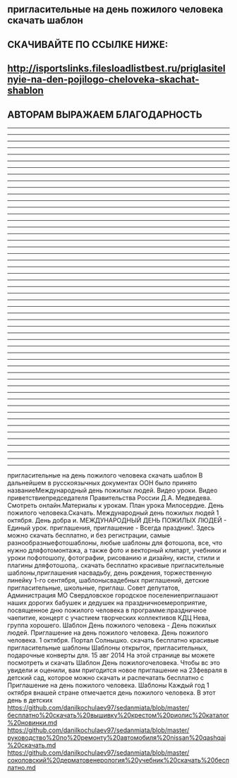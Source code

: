 пригласительные на день пожилого человека скачать шаблон
--------------------------------------------------
СКАЧИВАЙТЕ ПО ССЫЛКЕ НИЖЕ:
--------------------------------------------------
http://isportslinks.filesloadlistbest.ru/priglasitelnyie-na-den-pojilogo-cheloveka-skachat-shablon
--------------------------------------------------
АВТОРАМ ВЫРАЖАЕМ БЛАГОДАРНОСТЬ
--------------------------------------------------
--------------------------------------------------
--------------------------------------------------
--------------------------------------------------
--------------------------------------------------
--------------------------------------------------
--------------------------------------------------
--------------------------------------------------
--------------------------------------------------
--------------------------------------------------
--------------------------------------------------
--------------------------------------------------
--------------------------------------------------
--------------------------------------------------
--------------------------------------------------
--------------------------------------------------
--------------------------------------------------
--------------------------------------------------
--------------------------------------------------
--------------------------------------------------
--------------------------------------------------
--------------------------------------------------
--------------------------------------------------
--------------------------------------------------
--------------------------------------------------
--------------------------------------------------
--------------------------------------------------
--------------------------------------------------
--------------------------------------------------
--------------------------------------------------
--------------------------------------------------
--------------------------------------------------
--------------------------------------------------
--------------------------------------------------
--------------------------------------------------
--------------------------------------------------
--------------------------------------------------
--------------------------------------------------
--------------------------------------------------
--------------------------------------------------
--------------------------------------------------
--------------------------------------------------
--------------------------------------------------
--------------------------------------------------
--------------------------------------------------
--------------------------------------------------
--------------------------------------------------
--------------------------------------------------
--------------------------------------------------
--------------------------------------------------
--------------------------------------------------
--------------------------------------------------
--------------------------------------------------
пригласительные на день пожилого человека скачать шаблон В дальнейшем в русскоязычных документах ООН было принято названиеМеждународный день пожилых людей. Видео уроки. Видео приветствиепредседателя Правительства России Д.А. Медведева. Смотреть онлайн.Материалы к урокам. План урока Милосердие. День пожилого человека.Скачать. Международный день пожилых людей 1 октября. День добра и. МЕЖДУНАРОДНЫЙ ДЕНЬ ПОЖИЛЫХ ЛЮДЕЙ - Единый урок. приглашения, приглашение - Всегда праздник!. Здесь можно скачать бесплатно, и без регистрации, самые разнообразныефотошаблоны, любые шаблоны для фотошопа, все, что нужно дляфотомонтажа, а также фото и векторный клипарт, учебники и уроки пофотошопу, фотографии, рисованию и дизайну, кисти, стили и плагины дляфотошопа,. скачать бесплатно красивые пригласительные шаблоны,приглашения насвадьбу, день рождения, торжественную линейку 1-го сентября, шаблонысвадебных приглашений, детские пригласительные, школьные, приглаш. Совет депутатов, Администрация МО Свердловское городское поселениеприглашают наших дорогих бабушек и дедушек на праздничноемероприятие, посвященное дню пожилого человека в программе:праздничное чаепитие, концерт с участием творческих коллективов КДЦ Нева, группа хорошего. Шаблон День пожилого человека - День пожилых людей. Приглашение на день пожилого человека. День пожилого человека. 1 октября. Портал Солнышко. скачать бесплатно красивые пригласительные шаблоны
Шаблоны открыток, пригласительных, подарочные конверты для. 15 авг 2014  На этой странице вы можете посмотреть и скачать Шаблон День пожилогочеловека. Чтобы вс это увидели и оценили, вам пригодится новое приглашение на 23февраля в детский сад, которое можно скачать и распечатать бесплатно с Приглашение на день пожилого человека. Шаблоны Каждый год 1 октября внашей стране отмечается день пожилого человека. В этот день в детских
https://github.com/danilkochulaev97/sedanmiata/blob/master/бесплатно%20скачать%20вышивку%20крестом%20риолис%20каталог%20новинки.md
https://github.com/danilkochulaev97/sedanmiata/blob/master/руководство%20по%20ремонту%20автомобиля%20nissan%20qashqai%20скачать.md
https://github.com/danilkochulaev97/sedanmiata/blob/master/соколовский%20дерматовенерология%20учебник%20скачать%20бесплатно.md